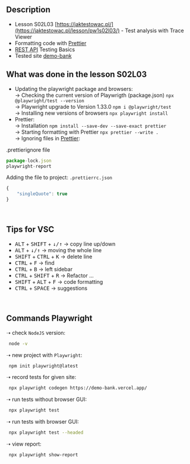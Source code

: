 ## Description
- Lesson S02L03 [https://jaktestowac.pl/](https://jaktestowac.pl/lesson/pw1s02l03/) - Test analysis with Trace Viewer
- Formatting code with [Prettier](https://jaktestowac.pl/lesson/pw1sb01l06/)
- [REST API](https://jaktestowac.pl/api/) Testing Basics
- Tested site [demo-bank](https://demo-bank.vercel.app/)
 
## What was done in the lesson S02L03
- Updating the playwright package and browsers:  
-> Checking the current version of Playwrigth (package.json) `npx @playwright/test --version`  
-> Playwright upgrade to Version 1.33.0 `npm i @playwright/test`  
-> Installing new versions of browsers `npx playwright install` 
- Prettier:  
-> Installation `npm install --save-dev --save-exact prettier`  
-> Starting formatting with Prettier `npx prettier --write .`  
-> Ignoring files in [Prettier](https://prettier.io/docs/en/options.html):  

.prettierignore file
```TypeScript
package-lock.json
playwright-report
```  

Adding the file to project: `.prettierrc.json`
```TypeScript
{
    "singleQuote": true
}
```

<br>

## Tips for VSC
- <kbd>ALT</kbd> + <kbd>SHIFT</kbd> + <kbd>↓/↑</kbd> -> copy line up/down 
- <kbd>ALT</kbd> + <kbd>↓/↑</kbd> -> moving the whole line 
- <kbd>SHIFT</kbd> + <kbd>CTRL</kbd> + <kbd>K</kbd> -> delete line  
- <kbd>CTRL</kbd> + <kbd>F</kbd> -> find  
- <kbd>CTRL</kbd> + <kbd>B</kbd> -> left sidebar  
- <kbd>CTRL</kbd> + <kbd>SHIFT</kbd> + <kbd>R</kbd> -> Refactor ...
- <kbd>SHIFT</kbd> + <kbd>ALT</kbd> + <kbd>F</kbd> -> code formatting
- <kbd>CTRL</kbd> + <kbd>SPACE</kbd> -> suggestions

<br>

## Commands Playwright

➝  check `NodeJS` version:

```sh
 node -v 
```
➝  new project with `Playwright`:

```sh
 npm init playwright@latest
```

➝  record tests for given site:

```sh
 npx playwright codegen https://demo-bank.vercel.app/ 
```

➝  run tests without browser GUI:

```sh
 npx playwright test 
```

➝  run tests with browser GUI:

```sh
 npx playwright test --headed 
```

➝  view report:

```sh
 npx playwright show-report 
```